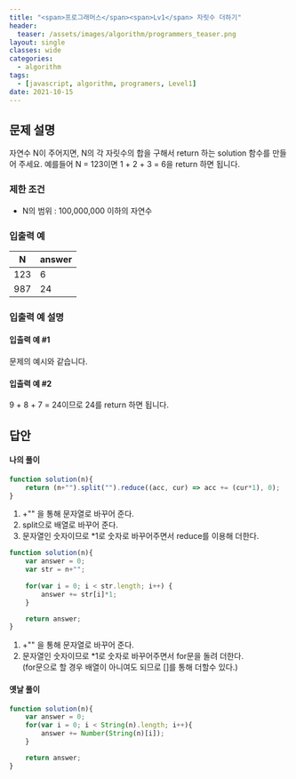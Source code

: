 ```yaml
---
title: "<span>프로그래머스</span><span>Lv1</span> 자릿수 더하기"
header:
  teaser: /assets/images/algorithm/programmers_teaser.png
layout: single
classes: wide
categories:
  - algorithm
tags:
  - [javascript, algorithm, programers, Level1]
date: 2021-10-15
---
```


## 문제 설명
자연수 N이 주어지면, N의 각 자릿수의 합을 구해서 return 하는 solution 함수를 만들어 주세요.
예를들어 N = 123이면 1 + 2 + 3 = 6을 return 하면 됩니다.

### 제한 조건
* N의 범위 : 100,000,000 이하의 자연수

### 입출력 예

|N|answer|
|-|-|
|123|6|
|987|24|

### 입출력 예 설명
#### 입출력 예 #1
문제의 예시와 같습니다.

#### 입출력 예 #2
9 + 8 + 7 = 24이므로 24를 return 하면 됩니다.

## 답안
#### 나의 풀이
```javascript
function solution(n){
	return (n+"").split("").reduce((acc, cur) => acc += (cur*1), 0);
}
```
1. +"" 을 통해 문자열로 바꾸어 준다.
2. split으로 배열로 바꾸어 준다.
3. 문자열인 숫자이므로 *1로 숫자로 바꾸어주면서 reduce를 이용해 더한다.

```javascript
function solution(n){
	var answer = 0;
	var str = n+"";
	
	for(var i = 0; i < str.length; i++) {
		answer += str[i]*1;
	}

	return answer;
}
```
1. +"" 을 통해 문자열로 바꾸어 준다.
2. 문자열인 숫자이므로 *1로 숫자로 바꾸어주면서 for문을 돌려 더한다.  
(for문으로 할 경우 배열이 아니여도 되므로 []를 통해 더할수 있다.)

#### 옛날 풀이
```javascript
function solution(n){
	var answer = 0;
	for(var i = 0; i < String(n).length; i++){
		answer += Number(String(n)[i]);
	}

	return answer;
}
```